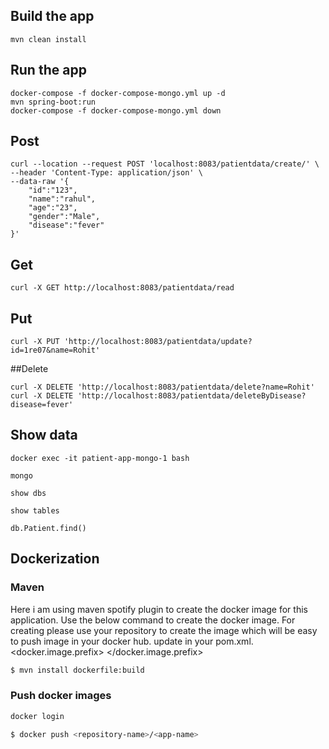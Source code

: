 ## Build the app

``` 
mvn clean install
```

## Run the app

``` 
docker-compose -f docker-compose-mongo.yml up -d
mvn spring-boot:run
docker-compose -f docker-compose-mongo.yml down

```

## Post

``` 
curl --location --request POST 'localhost:8083/patientdata/create/' \
--header 'Content-Type: application/json' \
--data-raw '{
    "id":"123",
    "name":"rahul",
    "age":"23",
    "gender":"Male",
    "disease":"fever"
}'
```

## Get

``` 
curl -X GET http://localhost:8083/patientdata/read 
```

## Put

``` 
curl -X PUT 'http://localhost:8083/patientdata/update?id=1re07&name=Rohit' 
```

##Delete

```
curl -X DELETE 'http://localhost:8083/patientdata/delete?name=Rohit' 
curl -X DELETE 'http://localhost:8083/patientdata/deleteByDisease?disease=fever' 
```

## Show data

```
docker exec -it patient-app-mongo-1 bash

mongo

show dbs

show tables

db.Patient.find()

```


## Dockerization

### Maven
Here i am using maven spotify plugin to create the docker image for this application.
Use the below command to create the docker image.
For creating please use your repository to create the image which will be easy to push image in your docker hub.
update in your pom.xml.
<docker.image.prefix> <your repo name> </docker.image.prefix>

```bash
$ mvn install dockerfile:build
```

### Push docker images

```bash
docker login

$ docker push <repository-name>/<app-name>

```

